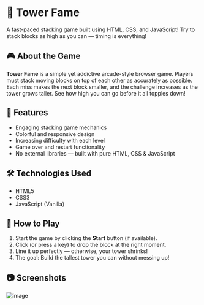 # 🗼 Tower Fame

A fast-paced stacking game built using HTML, CSS, and JavaScript! Try to stack blocks as high as you can — timing is everything!

## 🎮 About the Game

**Tower Fame** is a simple yet addictive arcade-style browser game. Players must stack moving blocks on top of each other as accurately as possible. Each miss makes the next block smaller, and the challenge increases as the tower grows taller. See how high you can go before it all topples down!

## 🚀 Features

- Engaging stacking game mechanics
- Colorful and responsive design
- Increasing difficulty with each level
- Game over and restart functionality
- No external libraries — built with pure HTML, CSS & JavaScript

## 🛠️ Technologies Used

- HTML5
- CSS3
- JavaScript (Vanilla)

## 🎯 How to Play

1. Start the game by clicking the **Start** button (if available).
2. Click (or press a key) to drop the block at the right moment.
3. Line it up perfectly — otherwise, your tower shrinks!
4. The goal: Build the tallest tower you can without messing up!

## 📷 Screenshots

![image](https://github.com/user-attachments/assets/db6975b8-969a-41e6-ae89-536fe6079fef)
